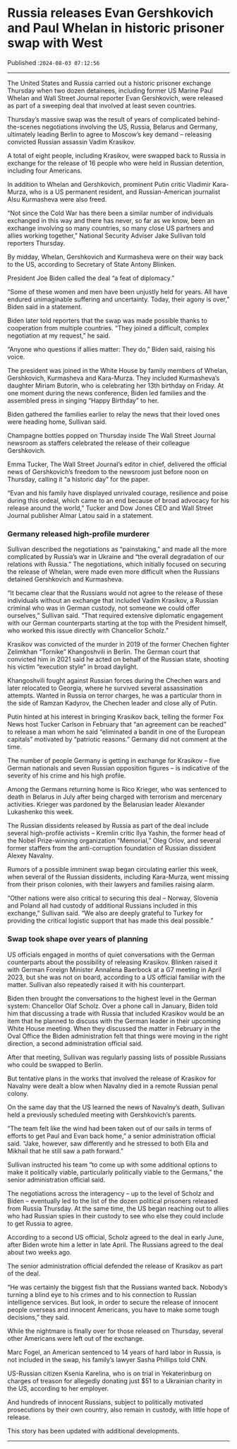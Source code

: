 # Russia releases Evan Gershkovich and Paul Whelan in historic prisoner swap with West

Published :`2024-08-03 07:12:56`

---

The United States and Russia carried out a historic prisoner exchange Thursday when two dozen detainees, including former US Marine Paul Whelan and Wall Street Journal reporter Evan Gershkovich, were released as part of a sweeping deal that involved at least seven countries.

Thursday’s massive swap was the result of years of complicated behind-the-scenes negotiations involving the US, Russia, Belarus and Germany, ultimately leading Berlin to agree to Moscow’s key demand – releasing convicted Russian assassin Vadim Krasikov.

A total of eight people, including Krasikov, were swapped back to Russia in exchange for the release of 16 people who were held in Russian detention, including four Americans.

In addition to Whelan and Gershkovich, prominent Putin critic Vladimir Kara-Murza, who is a US permanent resident, and Russian-American journalist Alsu Kurmasheva were also freed.

“Not since the Cold War has there been a similar number of individuals exchanged in this way and there has never, so far as we know, been an exchange involving so many countries, so many close US partners and allies working together,” National Security Adviser Jake Sullivan told reporters Thursday.

By midday, Whelan, Gershkovich and Kurmasheva were on their way back to the US, according to Secretary of State Antony Blinken.

President Joe Biden called the deal “a feat of diplomacy.”

“Some of these women and men have been unjustly held for years. All have endured unimaginable suffering and uncertainty. Today, their agony is over,” Biden said in a statement.

Biden later told reporters that the swap was made possible thanks to cooperation from multiple countries. “They joined a difficult, complex negotiation at my request,” he said.

“Anyone who questions if allies matter: They do,” Biden said, raising his voice.

The president was joined in the White House by family members of Whelan, Gershkovich, Kurmasheva and Kara-Murza. They included Kurmasheva’s daughter Miriam Butorin, who is celebrating her 13th birthday on Friday. At one moment during the news conference, Biden led families and the assembled press in singing “Happy Birthday” to her.

Biden gathered the families earlier to relay the news that their loved ones were heading home, Sullivan said.

Champagne bottles popped on Thursday inside The Wall Street Journal newsroom as staffers celebrated the release of their colleague Gershkovich.

Emma Tucker, The Wall Street Journal’s editor in chief, delivered the official news of Gershkovich’s freedom to the newsroom just before noon on Thursday, calling it “a historic day” for the paper.

“Evan and his family have displayed unrivaled courage, resilience and poise during this ordeal, which came to an end because of broad advocacy for his release around the world,” Tucker and Dow Jones CEO and Wall Street Journal publisher Almar Latou said in a statement.

### Germany released high-profile murderer

Sullivan described the negotiations as “painstaking,” and made all the more complicated by Russia’s war in Ukraine and “the overall degradation of our relations with Russia.” The negotiations, which initially focused on securing the release of Whelan, were made even more difficult when the Russians detained Gershkovich and Kurmasheva.

“It became clear that the Russians would not agree to the release of these individuals without an exchange that included Vadim Krasikov, a Russian criminal who was in German custody, not someone we could offer ourselves,” Sullivan said. “That required extensive diplomatic engagement with our German counterparts starting at the top with the President himself, who worked this issue directly with Chancellor Scholz.”

Krasikov was convicted of the murder in 2019 of the former Chechen fighter Zelimkhan “Tornike” Khangoshvili in Berlin. The German court that convicted him in 2021 said he acted on behalf of the Russian state, shooting his victim “execution style” in broad daylight.

Khangoshvili fought against Russian forces during the Chechen wars and later relocated to Georgia, where he survived several assassination attempts. Wanted in Russia on terror charges, he was a particular thorn in the side of Ramzan Kadyrov, the Chechen leader and close ally of Putin.

Putin hinted at his interest in bringing Krasikov back, telling the former Fox News host Tucker Carlson in February that “an agreement can be reached” to release a man whom he said “eliminated a bandit in one of the European capitals” motivated by “patriotic reasons.” Germany did not comment at the time.

The number of people Germany is getting in exchange for Krasikov – five German nationals and seven Russian opposition figures – is indicative of the severity of his crime and his high profile.

Among the Germans returning home is Rico Krieger, who was sentenced to death in Belarus in July after being charged with terrorism and mercenary activities. Krieger was pardoned by the Belarusian leader Alexander Lukashenko this week.

The Russian dissidents released by Russia as part of the deal include several high-profile activists – Kremlin critic Ilya Yashin, the former head of the Nobel Prize-winning organization “Memorial,” Oleg Orlov, and several former staffers from the anti-corruption foundation of Russian dissident Alexey Navalny.

Rumors of a possible imminent swap began circulating earlier this week, when several of the Russian dissidents, including Kara-Murza, went missing from their prison colonies, with their lawyers and families raising alarm.

“Other nations were also critical to securing this deal – Norway, Slovenia and Poland all had custody of additional Russians included in this exchange,” Sullivan said. “We also are deeply grateful to Turkey for providing the critical logistic support that has made this deal possible.”

### Swap took shape over years of planning

US officials engaged in months of quiet conversations with the German counterparts about the possibility of releasing Krasikov. Blinken raised it with German Foreign Minister Annalena Baerbock at a G7 meeting in April 2023, but she was not on board, according to a US official familiar with the matter. Sullivan also repeatedly raised it with his counterpart.

Biden then brought the conversations to the highest level in the German system: Chancellor Olaf Scholz. Over a phone call in January, Biden told him that discussing a trade with Russia that included Krasikov would be an item that he planned to discuss with the German leader in their upcoming White House meeting. When they discussed the matter in February in the Oval Office the Biden administration felt that things were moving in the right direction, a second administration official said.

After that meeting, Sullivan was regularly passing lists of possible Russians who could be swapped to Berlin.

But tentative plans in the works that involved the release of Krasikov for Navalny were dealt a blow when Navalny died in a remote Russian penal colony.

On the same day that the US learned the news of Navalny’s death, Sullivan held a previously scheduled meeting with Gershkovich’s parents.

“The team felt like the wind had been taken out of our sails in terms of efforts to get Paul and Evan back home,” a senior administration official said. “Jake, however, saw differently and he stressed to both Ella and Mikhail that he still saw a path forward.”

Sullivan instructed his team “to come up with some additional options to make it politically viable, particularly politically viable to the Germans,” the senior administration official said.

The negotiations across the interagency – up to the level of Scholz and Biden – eventually led to the list of the dozen political prisoners released from Russia Thursday. At the same time, the US began reaching out to allies who had Russian spies in their custody to see who else they could include to get Russia to agree.

According to a second US official, Scholz agreed to the deal in early June, after Biden wrote him a letter in late April. The Russians agreed to the deal about two weeks ago.

The senior administration official defended the release of Krasikov as part of the deal.

“He was certainly the biggest fish that the Russians wanted back. Nobody’s turning a blind eye to his   crimes and to his connection to Russian intelligence services. But look, in order to secure the release of innocent people overseas and innocent Americans, you have to make some tough decisions,” they said.

While the nightmare is finally over for those released on Thursday, several other Americans were left out of the exchange.

Marc Fogel, an American sentenced to 14 years of hard labor in Russia, is not included in the swap, his family’s lawyer Sasha Phillips told CNN.

US-Russian citizen Ksenia Karelina, who is on trial in Yekaterinburg on charges of treason for allegedly donating just $51 to a Ukrainian charity in the US, according to her employer.

And hundreds of innocent Russians, subject to politically motivated prosecutions by their own country, also remain in custody, with little hope of release.

This story has been updated with additional developments.

---

